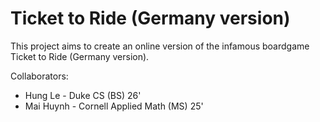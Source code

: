 # Ticket to Ride (Germany version)

This project aims to create an online version of the infamous boardgame Ticket to Ride (Germany version).

Collaborators:

- Hung Le - Duke CS (BS) 26'
- Mai Huynh - Cornell Applied Math (MS) 25'
